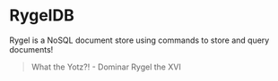 # RygelDB
Rygel is a NoSQL document store using commands to store and query documents!

> What the Yotz?! - Dominar Rygel the XVI

